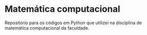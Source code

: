 <h1> Matemática computacional </h1>
Repositório para os códigos em Python que utilizei na disciplina de matemática computacional da faculdade. 
